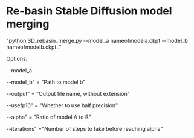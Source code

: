 # Re-basin Stable Diffusion model merging
"python SD_rebasin_merge.py --model_a nameofmodela.ckpt --model_b nameofmodelb.ckpt.."

Options:

--model_a

--model_b" = "Path to model b"

--output" = "Output file name, without extension"

--usefp16" = "Whether to use half precision"

--alpha" = "Ratio of model A to B"

--iterations" ="Number of steps to take before reaching alpha"
